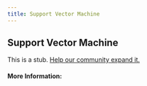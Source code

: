 ```yaml
---
title: Support Vector Machine
---
```


## Support Vector Machine

This is a stub. [Help our community expand it.](https://github.com/freeCodeCamp/guide-articles/tree/master/articles/Machine-Learning/Support-Vector-Machine/index.md)

<!-- The article goes here, in GitHub-flavored Markdown. Feel free to add YouTube videos, images, and CodePen/JSBin embeds  -->

#### More Information:
<!-- Please add any articles you think might be helpful to read before writing the article -->


